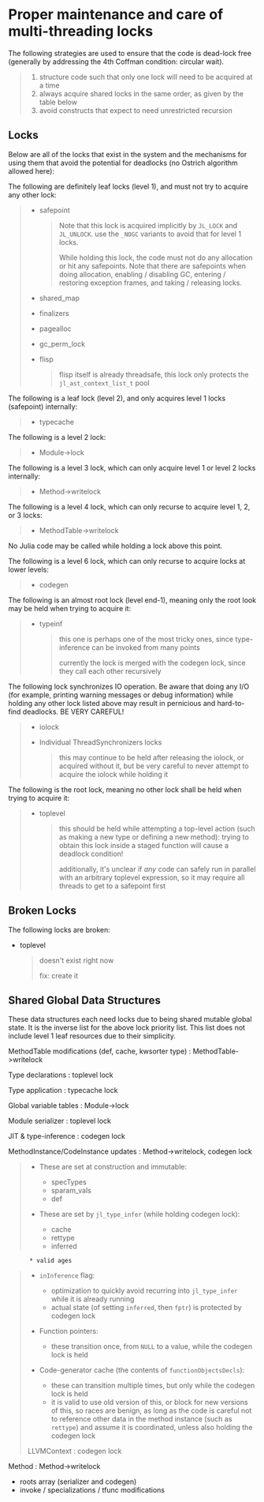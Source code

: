 # Proper maintenance and care of multi-threading locks

The following strategies are used to ensure that the code is dead-lock free (generally by addressing the 4th Coffman condition: circular wait).

> 1. structure code such that only one lock will need to be acquired at a time
> 2. always acquire shared locks in the same order, as given by the table below
> 3. avoid constructs that expect to need unrestricted recursion

## Locks

Below are all of the locks that exist in the system and the mechanisms for using them that avoid the potential for deadlocks (no Ostrich algorithm allowed here):

The following are definitely leaf locks (level 1), and must not try to acquire any other lock:

> * safepoint
>     
>     > Note that this lock is acquired implicitly by `JL_LOCK` and `JL_UNLOCK`. use the `_NOGC` variants to avoid that for level 1 locks.
>     > 
>     > While holding this lock, the code must not do any allocation or hit any safepoints. Note that there are safepoints when doing allocation, enabling / disabling GC, entering / restoring exception frames, and taking / releasing locks.
> 
> * shared_map
> * finalizers
> * pagealloc
> * gc_perm_lock
> * flisp
>     
>     > flisp itself is already threadsafe, this lock only protects the `jl_ast_context_list_t` pool

The following is a leaf lock (level 2), and only acquires level 1 locks (safepoint) internally:

> * typecache

The following is a level 2 lock:

> * Module->lock

The following is a level 3 lock, which can only acquire level 1 or level 2 locks internally:

> * Method->writelock

The following is a level 4 lock, which can only recurse to acquire level 1, 2, or 3 locks:

> * MethodTable->writelock

No Julia code may be called while holding a lock above this point.

The following is a level 6 lock, which can only recurse to acquire locks at lower levels:

> * codegen

The following is an almost root lock (level end-1), meaning only the root look may be held when trying to acquire it:

> * typeinf
>     
>     > this one is perhaps one of the most tricky ones, since type-inference can be invoked from many points
>     > 
>     > currently the lock is merged with the codegen lock, since they call each other recursively

The following lock synchronizes IO operation. Be aware that doing any I/O (for example, printing warning messages or debug information) while holding any other lock listed above may result in pernicious and hard-to-find deadlocks. BE VERY CAREFUL!

> * iolock
> * Individual ThreadSynchronizers locks
>     
>     > this may continue to be held after releasing the iolock, or acquired without it, but be very careful to never attempt to acquire the iolock while holding it

The following is the root lock, meaning no other lock shall be held when trying to acquire it:

> * toplevel
>     
>     > this should be held while attempting a top-level action (such as making a new type or defining a new method): trying to obtain this lock inside a staged function will cause a deadlock condition!
>     > 
>     > additionally, it's unclear if *any* code can safely run in parallel with an arbitrary toplevel expression, so it may require all threads to get to a safepoint first

## Broken Locks

The following locks are broken:

* toplevel
    
    > doesn't exist right now
    > 
    > fix: create it

## Shared Global Data Structures

These data structures each need locks due to being shared mutable global state. It is the inverse list for the above lock priority list. This list does not include level 1 leaf resources due to their simplicity.

MethodTable modifications (def, cache, kwsorter type) : MethodTable->writelock

Type declarations : toplevel lock

Type application : typecache lock

Global variable tables : Module->lock

Module serializer : toplevel lock

JIT & type-inference : codegen lock

MethodInstance/CodeInstance updates : Method->writelock, codegen lock

> * These are set at construction and immutable:
>     
>     * specTypes
>     * sparam_vals
>     * def
> * These are set by `jl_type_infer` (while holding codegen lock):
>     
>     * cache
>     * rettype
>     * inferred

          * valid ages
    

> * `inInference` flag:
>     
>     * optimization to quickly avoid recurring into `jl_type_infer` while it is already running
>     * actual state (of setting `inferred`, then `fptr`) is protected by codegen lock
> * Function pointers:
>     
>     * these transition once, from `NULL` to a value, while the codegen lock is held
> * Code-generator cache (the contents of `functionObjectsDecls`):
>     
>     * these can transition multiple times, but only while the codegen lock is held
>     * it is valid to use old version of this, or block for new versions of this, so races are benign, as long as the code is careful not to reference other data in the method instance (such as `rettype`) and assume it is coordinated, unless also holding the codegen lock
> 
> LLVMContext : codegen lock

Method : Method->writelock

* roots array (serializer and codegen)
* invoke / specializations / tfunc modifications